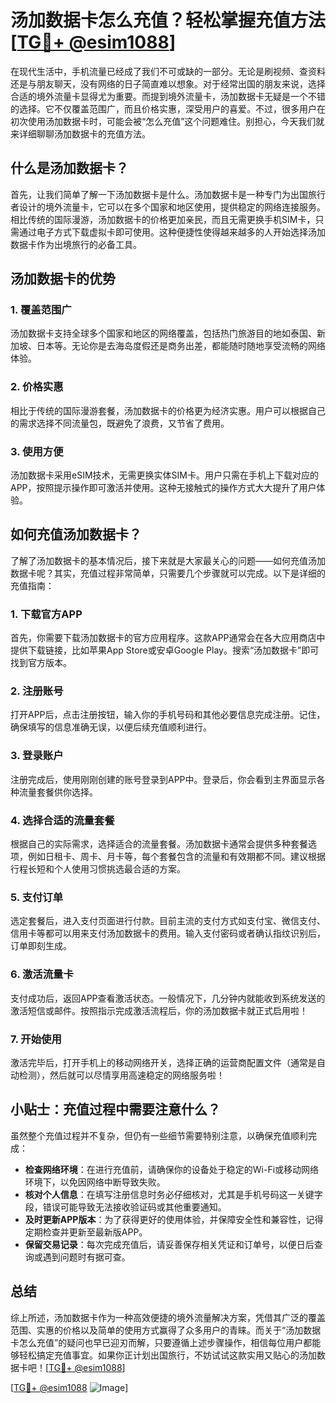 # 汤加数据卡怎么充值？轻松掌握充值方法[[TG💪+ @esim1088](https://t.me/s/esim1088)]

在现代生活中，手机流量已经成了我们不可或缺的一部分。无论是刷视频、查资料还是与朋友聊天，没有网络的日子简直难以想象。对于经常出国的朋友来说，选择合适的境外流量卡显得尤为重要。而提到境外流量卡，汤加数据卡无疑是一个不错的选择。它不仅覆盖范围广，而且价格实惠，深受用户的喜爱。不过，很多用户在初次使用汤加数据卡时，可能会被“怎么充值”这个问题难住。别担心，今天我们就来详细聊聊汤加数据卡的充值方法。

## 什么是汤加数据卡？

首先，让我们简单了解一下汤加数据卡是什么。汤加数据卡是一种专门为出国旅行者设计的境外流量卡，它可以在多个国家和地区使用，提供稳定的网络连接服务。相比传统的国际漫游，汤加数据卡的价格更加亲民，而且无需更换手机SIM卡，只需通过电子方式下载虚拟卡即可使用。这种便捷性使得越来越多的人开始选择汤加数据卡作为出境旅行的必备工具。

## 汤加数据卡的优势

### 1. 覆盖范围广
汤加数据卡支持全球多个国家和地区的网络覆盖，包括热门旅游目的地如泰国、新加坡、日本等。无论你是去海岛度假还是商务出差，都能随时随地享受流畅的网络体验。

### 2. 价格实惠
相比于传统的国际漫游套餐，汤加数据卡的价格更为经济实惠。用户可以根据自己的需求选择不同流量包，既避免了浪费，又节省了费用。

### 3. 使用方便
汤加数据卡采用eSIM技术，无需更换实体SIM卡。用户只需在手机上下载对应的APP，按照提示操作即可激活并使用。这种无接触式的操作方式大大提升了用户体验。

## 如何充值汤加数据卡？

了解了汤加数据卡的基本情况后，接下来就是大家最关心的问题——如何充值汤加数据卡呢？其实，充值过程非常简单，只需要几个步骤就可以完成。以下是详细的充值指南：

### 1. 下载官方APP
首先，你需要下载汤加数据卡的官方应用程序。这款APP通常会在各大应用商店中提供下载链接，比如苹果App Store或安卓Google Play。搜索“汤加数据卡”即可找到官方版本。

### 2. 注册账号
打开APP后，点击注册按钮，输入你的手机号码和其他必要信息完成注册。记住，确保填写的信息准确无误，以便后续充值顺利进行。

### 3. 登录账户
注册完成后，使用刚刚创建的账号登录到APP中。登录后，你会看到主界面显示各种流量套餐供你选择。

### 4. 选择合适的流量套餐
根据自己的实际需求，选择适合的流量套餐。汤加数据卡通常会提供多种套餐选项，例如日租卡、周卡、月卡等，每个套餐包含的流量和有效期都不同。建议根据行程长短和个人使用习惯挑选最合适的方案。

### 5. 支付订单
选定套餐后，进入支付页面进行付款。目前主流的支付方式如支付宝、微信支付、信用卡等都可以用来支付汤加数据卡的费用。输入支付密码或者确认指纹识别后，订单即刻生成。

### 6. 激活流量卡
支付成功后，返回APP查看激活状态。一般情况下，几分钟内就能收到系统发送的激活短信或邮件。按照指示完成激活流程后，你的汤加数据卡就正式启用啦！

### 7. 开始使用
激活完毕后，打开手机上的移动网络开关，选择正确的运营商配置文件（通常是自动检测），然后就可以尽情享用高速稳定的网络服务啦！

## 小贴士：充值过程中需要注意什么？

虽然整个充值过程并不复杂，但仍有一些细节需要特别注意，以确保充值顺利完成：

- **检查网络环境**：在进行充值前，请确保你的设备处于稳定的Wi-Fi或移动网络环境下，以免因网络中断导致失败。
- **核对个人信息**：在填写注册信息时务必仔细核对，尤其是手机号码这一关键字段，错误可能导致无法接收验证码或其他重要通知。
- **及时更新APP版本**：为了获得更好的使用体验，并保障安全性和兼容性，记得定期检查并更新至最新版APP。
- **保留交易记录**：每次完成充值后，请妥善保存相关凭证和订单号，以便日后查询或遇到问题时有据可查。

## 总结

综上所述，汤加数据卡作为一种高效便捷的境外流量解决方案，凭借其广泛的覆盖范围、实惠的价格以及简单的使用方式赢得了众多用户的青睐。而关于“汤加数据卡怎么充值”的疑问也早已迎刃而解，只要遵循上述步骤操作，相信每位用户都能够轻松搞定充值事宜。如果你正计划出国旅行，不妨试试这款实用又贴心的汤加数据卡吧！[[TG💪+ @esim1088](https://t.me/s/esim1088)]

[[TG💪+ @esim1088](https://t.me/s/esim1088) ![Image](https://i.postimg.cc/4NQfJmqS/Snipaste-2025-05-13-00-14-12.png)]
